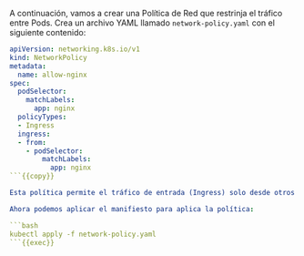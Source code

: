 A continuación, vamos a crear una Política de Red que restrinja el tráfico entre Pods. Crea un archivo YAML llamado `network-policy.yaml` con el siguiente contenido:

```yaml
apiVersion: networking.k8s.io/v1
kind: NetworkPolicy
metadata:
  name: allow-nginx
spec:
  podSelector:
    matchLabels:
      app: nginx
  policyTypes:
  - Ingress
  ingress:
  - from:
    - podSelector:
        matchLabels:
          app: nginx
```{{copy}}

Esta política permite el tráfico de entrada (Ingress) solo desde otros Pods que tienen la etiqueta `app: nginx`.

Ahora podemos aplicar el manifiesto para aplica la política:

```bash
kubectl apply -f network-policy.yaml
```{{exec}}